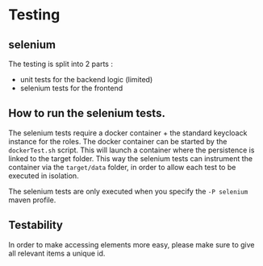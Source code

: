 # Testing

## selenium

The testing is split into 2 parts : 

* unit tests for the backend logic (limited)
* selenium tests for the frontend


## How to run the selenium tests.

The selenium tests require a docker container + the standard keycloack instance for the roles. The docker container can be started by the ``dockerTest.sh`` script. This will launch a
container where the persistence is linked to the target folder. This way the selenium tests can instrument the container via the ```target/data``` folder, in order to allow each test to
be executed in isolation.

The selenium tests are only executed when you specify the ```-P selenium``` maven profile.

## Testability

In order to make accessing elements more easy, please make sure to give all relevant items a unique id.